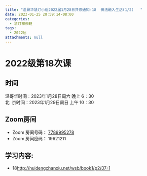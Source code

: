 ```yaml
---
title: "温哥华慧灯小组2022届1月28日共修通知-18  佛法融入生活(1/2)   "
date: 2023-01-25 20:59:14-08:00
categories:
  - 慧灯禅修班
tags:
  - 2022届
attachments: null
---
```

# 2022级第18次课

## 时间

温哥华时间：2023年1月28日周六 晚上 6：30\
北  京时间：2023年1月29日周日 上午 10：30

## Zoom房间

* Zoom 房间号码： [7789995278](https://us02web.zoom.us/j/7789995278?pwd=VjZmbWJFY2k2K0E5RVB2cTNIQmhqUT09)
* Zoom 房间密码： 19621211

## 学习内容:

* 18﻿<http://huidengchanxiu.net/wsb/book1/p2/07-1>